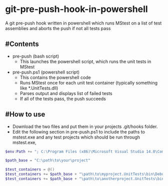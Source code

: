 # git-pre-push-hook-in-powershell
A git pre-push hook written in powershell which runs MStest on a list of test assemblies and aborts the push if not all tests pass

#Contents
-------------------
- pre-push (bash script)
  + This launches the powershell script, which runs the unit tests in MStest
- pre-push.ps1 (powershell script)
  + This contains the powershell code
  + Runs MStest once for each unit test container (typically something like *.UnitTests.dll)
  + Parses output and displays list of failed tests
  + If all of the tests pass, the push succeeds 

#How to use
--------------------
- Download the two files and put them in your projects .git/hooks folder.
- Edit the following section in pre-push.ps1 to include the paths to mstest.exe and any test projects which should be run through mstest.exe,

```powershell
$env:Path += "; C:\Program Files (x86)\Microsoft Visual Studio 14.0\Common7\IDE"

$path_base = "C:\path\to\your\project"

$test_containers = @()
$test_containers += $path_base + "\path\to\myproject.UnitTests\bin\Debug\MyProject.UnitTests.dll"
$test_containers += $path_base + "\path\to\anotherproject.UnitTests\bin\Debug\AnotherProject.UnitTests.dll"
```
